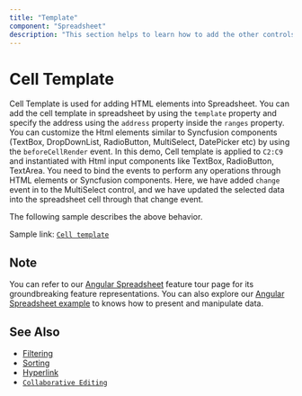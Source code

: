 ```yaml
---
title: "Template"
component: "Spreadsheet"
description: "This section helps to learn how to add the other controls in Essential JS 2 Spreadsheet."
---
```


# Cell Template

Cell Template is used for adding HTML elements into Spreadsheet. You can add the cell template in spreadsheet by using the `template` property and specify the address using the `address` property inside the `ranges` property. You can customize the Html elements similar to Syncfusion components (TextBox, DropDownList, RadioButton, MultiSelect, DatePicker etc) by using the `beforeCellRender` event. In this demo, Cell template is applied to `C2:C9` and instantiated with Html input components like TextBox, RadioButton, TextArea. You need to bind the events to perform any operations through HTML elements or Syncfusion components. Here, we have added `change` event in to the MultiSelect control, and we have updated the selected data into the spreadsheet cell through that change event.

The following sample describes the above behavior.

Sample link: [`Cell template`](https://ej2.syncfusion.com/angular/demos/#/material/spreadsheet/cell-template)

<!-- {% tab template="spreadsheet/template", sourceFiles="app/**/*.ts", isDefaultActive=true, iframeHeight="450px" %}

```javascript

import { Component, OnInit,ViewChild } from '@angular/core';
import { SpreadsheetComponent } from '@syncfusion/ej2-angular-spreadsheet';

@Component({
    selector: 'app-container',
    template: `<ejs-spreadsheet #spreadsheet [showRibbon]="false" [allowResizing]="false" [showFormulaBar]="false" [allowOpen]="false" [allowSave]="false"
        [scrollSettings]="{ isFinite: true }" (created)="created()" [allowEditing]="false" [selectionSettings]="{ mode: 'None' }">
        <e-sheets>
            <e-sheet name="Registration Form" [rowCount]=40 [colCount]=30 [showGridLines]="false">
                <e-rows>
                    <e-row [height]=55>
                        <e-cells>
                            <e-cell [index]=1 value="Interview Registration Form" [style]="{ fontSize: '12pt', fontWeight: 'bold',
                                textAlign: 'center', verticalAlign: 'middle', textDecoration: 'underline' }"></e-cell>
                        </e-cells>
                    </e-row>
                    <e-row [height]=55>
                        <e-cells>
                            <e-cell [index]=1 value="Name:"></e-cell>
                        </e-cells>
                    </e-row>
                    <e-row [height]=45>
                        <e-cells>
                            <e-cell [index]=1 value="Date of Birth:"></e-cell>
                        </e-cells>
                    </e-row>
                    <e-row [height]=45>
                        <e-cells>
                            <e-cell [index]=1 value="Gender:"></e-cell>
                        </e-cells>
                    </e-row>
                    <e-row [height]=45>
                        <e-cells>
                            <e-cell [index]=1 value="Year of Experience:"></e-cell>
                        </e-cells>
                    </e-row>
                    <e-row [height]=45>
                        <e-cells>
                            <e-cell [index]=1 value="Areas of Interest:"></e-cell>
                        </e-cells>
                    </e-row>
                    <e-row [height]=45>
                        <e-cells>
                            <e-cell [index]=1 value="Mobile Number:"></e-cell>
                        </e-cells>
                    </e-row>
                    <e-row [height]=45>
                        <e-cells>
                            <e-cell [index]=1 value="Email:"></e-cell>
                        </e-cells>
                    </e-row>
                    <e-row [height]=82>
                        <e-cells>
                            <e-cell [index]="1" value="Address:"></e-cell>
                        </e-cells>
                    </e-row>
                </e-rows>
                <e-columns>
                    <e-column [index]=1 [width]=190></e-column>
                    <e-column [width]=350></e-column>
                </e-columns>
                <e-ranges>
                    <e-range address="C2">
                        <ng-template #template>
                            <ejs-textbox placeholder="Name"></ejs-textbox>
                        </ng-template>
                    </e-range>
                    <e-range address="C3">
                        <ng-template #template>
                            <ejs-textbox placeholder="DOB"></ejs-textbox>
                        </ng-template>
                    </e-range>
                    <e-range address="C4">
                        <ng-template #template>
                            <div>
                                <ejs-radiobutton name="gender" value="male" label="Male"></ejs-radiobutton>
                                <ejs-radiobutton name="gender" value="female" label="Female"></ejs-radiobutton>
                            </div>
                        </ng-template>
                    </e-range>
                    <e-range address="C5">
                        <ng-template #template>
                            <ejs-dropdownlist placeholder="Experience" [dataSource]="experience"></ejs-dropdownlist>
                        </ng-template>
                    </e-range>
                    <e-range address="C6">
                        <ng-template #template>
                            <ejs-multiselect [showClearButton]="false" placeholder="Areas of Interest" [dataSource]="languages"></ejs-multiselect>
                        </ng-template>
                    </e-range>
                    <e-range address="C7">
                        <ng-template #template>
                            <ejs-textbox placeholder="Mobile Number"></ejs-textbox>
                        </ng-template>
                    </e-range>
                    <e-range address="C8">
                        <ng-template #template>
                            <ejs-textbox placeholder="Email"></ejs-textbox>
                        </ng-template>
                    </e-range>
                    <e-range address="C9">
                        <ng-template #template>
                            <ejs-textbox rows="2" [multiline]="true"></ejs-textbox>
                        </ng-template>
                    </e-range>
                    <e-range address="C11">
                        <ng-template #template>
                            <button ejs-button cssClass='e-flat' style='float:right'>Add</button>
                        </ng-template>
                    </e-range>
                </e-ranges>
            </e-sheet>
        </e-sheets>
    </ejs-spreadsheet>`
})
export class AppComponent {
    @ViewChild('spreadsheet')
    spreadsheetObj: SpreadsheetComponent;

    public experience: string[] =  ['0 - 1 year', '1 - 3 years', '3 - 5 years', '5 - 10 years'];
    public languages: string[] = ['JAVA', 'C#', 'SQL'];
    created() {
        // Applies format to specified range
        this.spreadsheetObj.cellFormat({ fontWeight: 'bold' }, 'B2:B9');
        // Merges B1 and C1 cells
        this.spreadsheetObj.merge('B1:C1');
    }
  };

```

{% endtab %} -->

## Note

You can refer to our [Angular Spreadsheet](https://www.syncfusion.com/angular-ui-components/angular-spreadsheet) feature tour page for its groundbreaking feature representations. You can also explore our [Angular Spreadsheet example](https://ej2.syncfusion.com/angular/demos/#/material/spreadsheet/default) to knows how to present and manipulate data.

## See Also

* [Filtering](./filter)
* [Sorting](./sort)
* [Hyperlink](./link)
* [`Collaborative Editing`](use-cases/collaborative-editing)